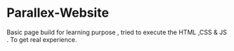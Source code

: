 # Parallex-Website
Basic page build for learning purpose , tried to execute the HTML ,CSS & JS . To get real experience.
